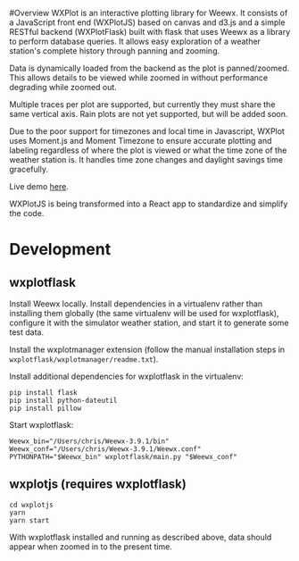 #Overview
WXPlot is an interactive plotting library for Weewx. It consists of a JavaScript front end (WXPlotJS) based on canvas and d3.js and a simple RESTful backend (WXPlotFlask) built with flask that uses Weewx as a library to perform database queries. It allows easy exploration of a weather station's complete history through panning and zooming.

Data is dynamically loaded from the backend as the plot is panned/zoomed. This allows details to be viewed while zoomed in without performance degrading while zoomed out.

Multiple traces per plot are supported, but currently they must share the same vertical axis. Rain plots are not yet supported, but will be added soon.

Due to the poor support for timezones and local time in Javascript, WXPlot uses Moment.js and Moment Timezone to ensure accurate plotting and labeling regardless of where the plot is viewed or what the time zone of the weather station is. It handles time zone changes and daylight savings time gracefully.

Live demo [here](http://matterivineyards.com/wxplot).

WXPlotJS is being transformed into a React app to standardize and simplify the code.

# Development

## wxplotflask

Install Weewx locally. Install dependencies in a virtualenv rather than installing them globally (the same virtualenv will be used for wxplotflask), configure it with the simulator weather station, and start it to generate some test data.

Install the wxplotmanager extension (follow the manual installation steps in `wxplotflask/wxplotmanager/readme.txt`).

Install additional dependencies for wxplotflask in the virtualenv:

```
pip install flask
pip install python-dateutil
pip install pillow
```

Start wxplotflask:

```
Weewx_bin="/Users/chris/Weewx-3.9.1/bin"
Weewx_conf="/Users/chris/Weewx-3.9.1/Weewx.conf"
PYTHONPATH="$Weewx_bin" wxplotflask/main.py "$Weewx_conf"
```

## wxplotjs (requires wxplotflask)

```
cd wxplotjs
yarn
yarn start
```

With wxplotflask installed and running as described above, data should appear when zoomed in to the present time.
